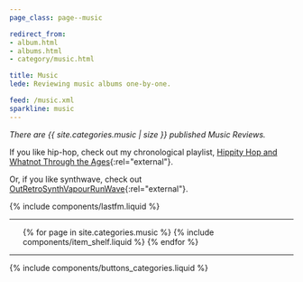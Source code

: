 ```yaml
---
page_class: page--music

redirect_from:
- album.html
- albums.html
- category/music.html

title: Music
lede: Reviewing music albums one-by-one.

feed: /music.xml
sparkline: music
---
```


*There are {{ site.categories.music | size }} published Music Reviews.*

If you like hip-hop, check out my chronological playlist, [Hippity Hop and Whatnot Through the Ages](https://open.spotify.com/playlist/75emnP49rQPR8D95pMIa3u){:rel="external"}.

Or, if you like synthwave, check out [OutRetroSynthVapourRunWave](https://open.spotify.com/playlist/3H8w4bXd8Kwz70Z1cFNdc0){:rel="external"}.

<dl>
    {% include components/lastfm.liquid %}
</dl>

--------

<ol class="shelf  h-feed" id="music" role="list">
    {% for page in site.categories.music %}
        {% include components/item_shelf.liquid %}
    {% endfor %}
</ol>

--------

{% include components/buttons_categories.liquid %}
